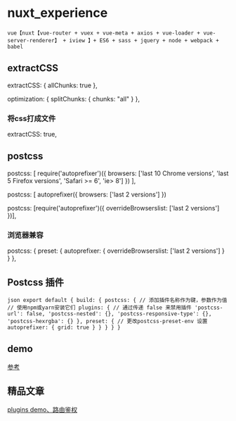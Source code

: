 # nuxt_experience

``
vue【nuxt【vue-router + vuex + vue-meta + axios + vue-loader + vue-server-renderer】 + iview 】+ ES6 + sass + jquery + node + webpack + babel
``

## extractCSS


extractCSS: { allChunks: true },

optimization: { splitChunks: { chunks: "all" } },

### 将css打成文件
extractCSS: true,


## postcss


postcss: [
  require('autoprefixer')({ browsers: ['last 10 Chrome versions', 'last 5 Firefox versions', 'Safari >= 6', 'ie> 8'] })
],

postcss: [ autoprefixer({ browsers: ['last 2 versions'] })

postcss: [require('autoprefixer')({
  overrideBrowserslist: ['last 2 versions']
})],

### 浏览器兼容
postcss: {
  preset: {
    autoprefixer: {
      overrideBrowserslist: ['last 2 versions']
    }
  }
},

## Postcss 插件

``json
export default {
  build: {
    postcss: {
      // 添加插件名称作为键，参数作为值
      // 使用npm或yarn安装它们
      plugins: {
        // 通过传递 false 来禁用插件
        'postcss-url': false,
        'postcss-nested': {},
        'postcss-responsive-type': {},
        'postcss-hexrgba': {}
      },
      preset: {
        // 更改postcss-preset-env 设置
        autoprefixer: {
          grid: true
        }
      }
    }
  }
}
``

## demo
[参考](https://github.com/wmui/essay)

## 精品文章
[plugins demo、路由鉴权](https://segmentfault.com/a/1190000012280812)

